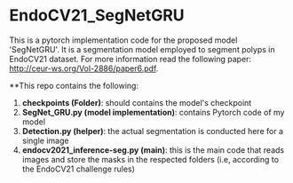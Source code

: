 # EndoCV21_SegNetGRU
This is a pytorch implementation code for the proposed model 'SegNetGRU'. It is a segmentation model employed to segment polyps in EndoCV21 dataset.
For more information read the following paper: http://ceur-ws.org/Vol-2886/paper6.pdf.

**This repo contains the following:
1. **checkpoints (Folder)**: should contains the model's checkpoint
2. **SegNet_GRU.py (model implementation)**: contains Pytorch code of my model
3. **Detection.py (helper)**: the actual segmentation is conducted here for a single image
4. **endocv2021_inference-seg.py (main)**: this is the main code that reads images and store the masks in the respected folders (i.e, according to the EndoCV21 challenge rules)

